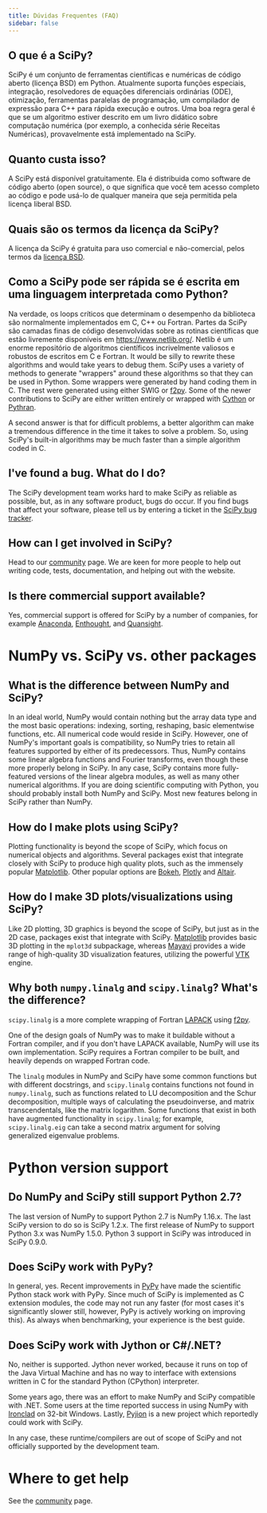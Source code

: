 ```yaml
---
title: Dúvidas Frequentes (FAQ)
sidebar: false
---
```


## O que é a SciPy?

SciPy é um conjunto de ferramentas científicas e numéricas de código aberto (licença BSD) em Python. Atualmente suporta funções especiais, integração,
resolvedores de equações diferenciais ordinárias (ODE), otimização,
ferramentas paralelas de programação, um compilador de expressão para C++ para rápida execução
e outros. Uma boa regra geral é que se um algoritmo estiver descrito em
um livro didático sobre computação numérica (por exemplo, a conhecida série
Receitas Numéricas), provavelmente está implementado na SciPy.

## Quanto custa isso?

A SciPy está disponível gratuitamente. Ela é distribuida como software de código aberto (open source), o que significa que você tem acesso completo ao código e pode usá-lo de qualquer maneira que seja permitida pela licença liberal BSD.

## Quais são os termos da licença da SciPy?

A licença da SciPy é gratuita para uso comercial e não-comercial, pelos termos da [licença BSD](https://github.com/scipy/scipy/blob/main/LICENSE.txt).

## Como a SciPy pode ser rápida se é escrita em uma linguagem interpretada como Python?

Na verdade, os loops críticos que determinam o desempenho da biblioteca são normalmente implementados em C, C++ ou Fortran. Partes da SciPy são camadas finas de código desenvolvidas sobre as rotinas científicas
que estão livremente disponíveis em <https://www.netlib.org/>. Netlib
é um enorme repositório de algoritmos científicos incrivelmente valiosos e robustos de
escritos em C e Fortran. It would be silly to rewrite these
algorithms and would take years to debug them. SciPy uses a variety of
methods to generate \"wrappers\" around these algorithms so that they
can be used in Python. Some wrappers were generated by hand coding them
in C. The rest were generated using either SWIG or
[f2py](https://www.f2py.com). Some of the newer contributions to SciPy
are either written entirely or wrapped with
[Cython](https://cython.org/) or [Pythran](https://pythran.readthedocs.io).

A second answer is that for difficult problems, a better algorithm can
make a tremendous difference in the time it takes to solve a problem.
So, using SciPy\'s built-in algorithms may be much faster than a simple
algorithm coded in C.

## I\'ve found a bug. What do I do?

The SciPy development team works hard to make SciPy as reliable as
possible, but, as in any software product, bugs do occur. If you find
bugs that affect your software, please tell us by entering a ticket in
the [SciPy bug tracker](https://github.com/scipy/scipy/issues).

## How can I get involved in SciPy?

Head to our [community](/community) page.
We are keen for more people to help out writing code,
tests, documentation, and helping out with the website.

## Is there commercial support available?

Yes, commercial support is offered for SciPy by a number of companies,
for example [Anaconda](https://www.anaconda.com),
[Enthought](https://www.enthought.com), and
[Quansight](https://www.quansight.com).

# NumPy vs. SciPy vs. other packages

## What is the difference between NumPy and SciPy?

In an ideal world, NumPy would contain nothing but the array data type
and the most basic operations: indexing, sorting, reshaping, basic
elementwise functions, etc. All numerical code would reside in SciPy.
However, one of NumPy\'s important goals is compatibility, so NumPy
tries to retain all features supported by either of its predecessors.
Thus, NumPy contains some linear algebra functions and Fourier
transforms, even though these more properly belong in SciPy. In any
case, SciPy contains more fully-featured versions of the linear algebra
modules, as well as many other numerical algorithms. If you are doing
scientific computing with Python, you should probably install both NumPy
and SciPy. Most new features belong in SciPy rather than NumPy.

## How do I make plots using SciPy?

Plotting functionality is beyond the scope of SciPy, which
focus on numerical objects and algorithms. Several packages exist that
integrate closely with SciPy to produce high quality plots,
such as the immensely popular [Matplotlib](https://matplotlib.org). Other
popular options are [Bokeh](https://bokeh.pydata.org/en/latest),
[Plotly](https://plot.ly) and [Altair](https://altair-viz.github.io).

## How do I make 3D plots/visualizations using SciPy?

Like 2D plotting, 3D graphics is beyond the scope of SciPy,
but just as in the 2D case, packages exist that integrate with SciPy.
[Matplotlib](https://matplotlib.org) provides basic 3D plotting in the
`mplot3d` subpackage, whereas
[Mayavi](https://docs.enthought.com/mayavi/mayavi/) provides a wide
range of high-quality 3D visualization features, utilizing the powerful
[VTK](https://www.vtk.org/) engine.

## Why both `numpy.linalg` and `scipy.linalg`? What\'s the difference?

`scipy.linalg` is a more complete wrapping
of Fortran [LAPACK](https://www.netlib.org/lapack/) using
[f2py](https://www.f2py.com).

One of the design goals of NumPy was to make it buildable without a
Fortran compiler, and if you don\'t have LAPACK available, NumPy will
use its own implementation. SciPy requires a Fortran compiler to be
built, and heavily depends on wrapped Fortran code.

The `linalg` modules in NumPy and SciPy
have some common functions but with different docstrings, and
`scipy.linalg` contains functions not
found in `numpy.linalg`, such as functions
related to LU
decomposition and the
Schur
decomposition,
multiple ways of calculating the pseudoinverse, and matrix
transcendentals, like the matrix
logarithm. Some
functions that exist in both have augmented functionality in
`scipy.linalg`; for example,
`scipy.linalg.eig` can take a second
matrix argument for solving generalized eigenvalue
problems.

# Python version support

## Do NumPy and SciPy still support Python 2.7?

The last version of NumPy to support Python 2.7 is NumPy 1.16.x. The
last SciPy version to do so is SciPy 1.2.x. The first release of NumPy
to support Python 3.x was NumPy 1.5.0. Python 3 support in SciPy was
introduced in SciPy 0.9.0.

## Does SciPy work with PyPy?

In general, yes. Recent improvements in [PyPy](https://pypy.org) have
made the scientific Python stack work with PyPy. Since much of SciPy is
implemented as C
extension modules, the code may not run any faster (for most cases it\'s
significantly slower still, however, PyPy is actively working on
improving this). As always when benchmarking, your experience is the
best guide.

## Does SciPy work with Jython or C\#/.NET?

No, neither is supported. Jython never worked, because it runs on top of
the Java Virtual Machine and has no way to interface with extensions
written in C for the standard Python (CPython) interpreter.

Some years ago, there was an effort to make NumPy and SciPy compatible
with .NET. Some users at the time reported success in using NumPy with
[Ironclad](https://code.google.com/archive/p/ironclad) on 32-bit
Windows. Lastly, [Pyjion](https://www.trypyjion.com) is a new project which
reportedly could work with SciPy.

In any case, these runtime/compilers are out of scope of SciPy and not
officially supported by the development team.

# Where to get help

See the [community](/community) page.
